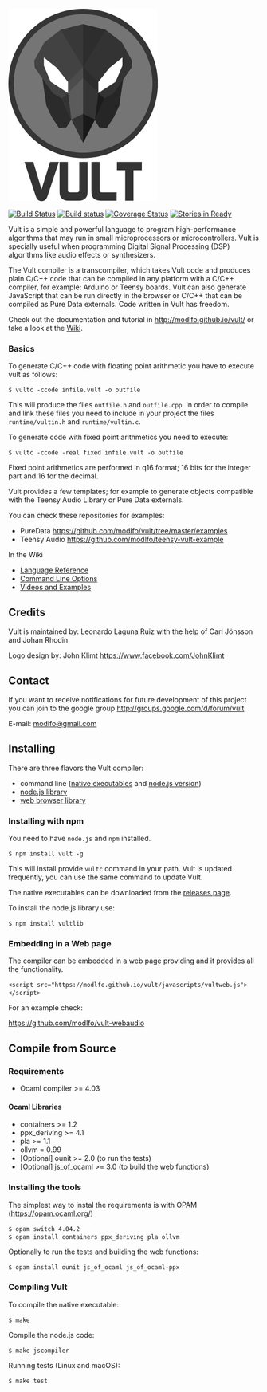 ![Vult](/other/Images/Vult.png?raw=true "Vult")

[![Build Status](https://travis-ci.org/modlfo/vult.svg?branch=master)](https://travis-ci.org/modlfo/vult) [![Build status](https://ci.appveyor.com/api/projects/status/07x9yqby88bh3q8j?svg=true)](https://ci.appveyor.com/project/modlfo/vult) [![Coverage Status](https://coveralls.io/repos/github/modlfo/vult/badge.svg?branch=master)](https://coveralls.io/github/modlfo/vult?branch=master) [![Stories in Ready](https://badge.waffle.io/modlfo/vult.svg?label=ready&title=Ready)](http://waffle.io/modlfo/vult)

Vult is a simple and powerful language to program high-performance algorithms that may run in small microprocessors or microcontrollers. Vult is specially useful when programming Digital Signal Processing (DSP) algorithms like audio effects or synthesizers.

The Vult compiler is a transcompiler, which takes Vult code and produces plain C/C++ code that can be compiled in any platform with a C/C++ compiler, for example: Arduino or Teensy boards. Vult can also generate JavaScript that can be run directly in the browser or C/C++ that can be compiled as Pure Data externals. Code written in Vult has freedom.

Check out the documentation and tutorial in http://modlfo.github.io/vult/ or take a look at the [Wiki](https://github.com/modlfo/vult/wiki).

### Basics

To generate C/C++ code with floating point arithmetic you have to execute vult as follows:

```
$ vultc -ccode infile.vult -o outfile
```

This will produce the files `outfile.h` and `outfile.cpp`. In order to compile and link these files you need to include in your project the files `runtime/vultin.h` and `runtime/vultin.c`.

To generate code with fixed point arithmetics you need to execute:
```
$ vultc -ccode -real fixed infile.vult -o outfile
```

Fixed point arithmetics are performed in q16 format; 16 bits for the integer part and 16 for the decimal.

Vult provides a few templates; for example to generate objects compatible with the Teensy Audio Library or Pure Data externals.

You can check these repositories for examples:

- PureData https://github.com/modlfo/vult/tree/master/examples
- Teensy Audio https://github.com/modlfo/teensy-vult-example

In the Wiki

- [Language Reference](https://github.com/modlfo/vult/wiki/Language-Reference)
- [Command Line Options](https://github.com/modlfo/vult/wiki/Command-Line-Options)
- [Videos and Examples](https://github.com/modlfo/vult/wiki/Videos-and-Examples)

## Credits

Vult is maintained by: Leonardo Laguna Ruiz with the help of Carl Jönsson and Johan Rhodin

Logo design by: John Klimt https://www.facebook.com/JohnKlimt

## Contact

If you want to receive notifications for future development of this project you can join to the google group http://groups.google.com/d/forum/vult

E-mail: modlfo@gmail.com

## Installing

There are three flavors the Vult compiler:
- command line ([native executables](https://github.com/modlfo/vult/releases) and [node.js version](https://www.npmjs.com/package/vult))
- [node.js library](https://www.npmjs.com/package/vultlib)
- [web browser library](https://github.com/modlfo/vult/releases)


### Installing with npm

You need to have `node.js` and `npm` installed.

```
$ npm install vult -g
```

This will install provide `vultc` command in your path. Vult is updated frequently, you can use the same command to update Vult.

The native executables can be downloaded from the [releases page](https://github.com/modlfo/vult/releases).

To install the node.js library use:
```
$ npm install vultlib
```

### Embedding in a Web page

The compiler can be embedded in a web page providing and it provides all the functionality.
```
<script src="https://modlfo.github.io/vult/javascripts/vultweb.js"></script>
```

For an example check:

https://github.com/modlfo/vult-webaudio

## Compile from Source

### Requirements

- Ocaml compiler >= 4.03

#### Ocaml Libraries

- containers >= 1.2
- ppx_deriving >= 4.1
- pla >= 1.1
- ollvm = 0.99
- [Optional] ounit >= 2.0 (to run the tests)
- [Optional] js_of_ocaml >= 3.0 (to build the web functions)

### Installing the tools
 The simplest way to instal the requirements is with OPAM (https://opam.ocaml.org/)
```
$ opam switch 4.04.2
$ opam install containers ppx_deriving pla ollvm
```
Optionally to run the tests and building the web functions:
```
$ opam install ounit js_of_ocaml js_of_ocaml-ppx
```
### Compiling Vult

To compile the native executable:
```
$ make
```

Compile the node.js code:
```
$ make jscompiler
```

Running tests (Linux and macOS):
```
$ make test
```



